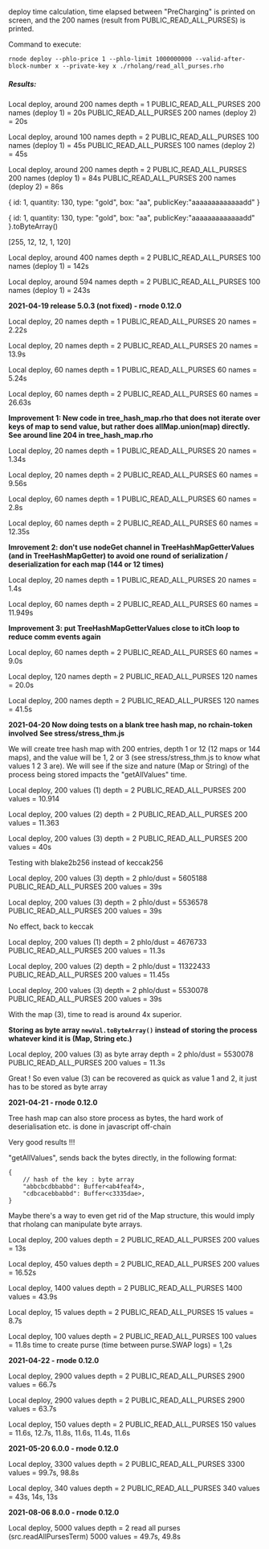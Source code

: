 deploy time calculation, time elapsed between "PreCharging" is printed on screen, and the 200 names (result from PUBLIC_READ_ALL_PURSES) is printed.

Command to execute:

```
rnode deploy --phlo-price 1 --phlo-limit 1000000000 --valid-after-block-number x --private-key x ./rholang/read_all_purses.rho
```

##### Results:

Local deploy, around 200 names depth = 1
PUBLIC_READ_ALL_PURSES 200 names (deploy 1) = 20s
PUBLIC_READ_ALL_PURSES 200 names (deploy 2) = 20s

Local deploy, around 100 names depth = 2
PUBLIC_READ_ALL_PURSES 100 names (deploy 1) = 45s
PUBLIC_READ_ALL_PURSES 100 names (deploy 2) = 45s

Local deploy, around 200 names depth = 2
PUBLIC_READ_ALL_PURSES 200 names (deploy 1) = 84s
PUBLIC_READ_ALL_PURSES 200 names (deploy 2) = 86s

{ id: 1, quantity: 130, type: "gold", box: "aa", publicKey:"aaaaaaaaaaaaadd" }

{ id: 1, quantity: 130, type: "gold", box: "aa", publicKey:"aaaaaaaaaaaaadd" }.toByteArray()

[255, 12, 12, 1, 120]

Local deploy, around 400 names depth = 2
PUBLIC_READ_ALL_PURSES 100 names (deploy 1) = 142s

Local deploy, around 594 names depth = 2
PUBLIC_READ_ALL_PURSES 100 names (deploy 1) = 243s

**2021-04-19 release 5.0.3 (not fixed) - rnode 0.12.0**

Local deploy, 20 names depth = 1
PUBLIC_READ_ALL_PURSES 20 names = 2.22s

Local deploy, 20 names depth = 2
PUBLIC_READ_ALL_PURSES 20 names = 13.9s

Local deploy, 60 names depth = 1
PUBLIC_READ_ALL_PURSES 60 names = 5.24s

Local deploy, 60 names depth = 2
PUBLIC_READ_ALL_PURSES 60 names = 26.63s

**Improvement 1: New code in tree_hash_map.rho that does not iterate over keys of map to send value, but rather does allMap.union(map) directly. See around line 204 in tree_hash_map.rho**

Local deploy, 20 names depth = 1
PUBLIC_READ_ALL_PURSES 20 names = 1.34s

Local deploy, 20 names depth = 2
PUBLIC_READ_ALL_PURSES 60 names = 9.56s

Local deploy, 60 names depth = 1
PUBLIC_READ_ALL_PURSES 60 names = 2.8s

Local deploy, 60 names depth = 2
PUBLIC_READ_ALL_PURSES 60 names = 12.35s

**Imrovement 2: don't use nodeGet channel in TreeHashMapGetterValues (and in TreeHashMapGetter) to avoid one round of serialization / deserialization for each map (144 or 12 times)**

Local deploy, 20 names depth = 1
PUBLIC_READ_ALL_PURSES 20 names = 1.4s

Local deploy, 60 names depth = 2
PUBLIC_READ_ALL_PURSES 60 names = 11.949s

**Improvement 3: put TreeHashMapGetterValues close to itCh loop to reduce comm events again**

Local deploy, 60 names depth = 2
PUBLIC_READ_ALL_PURSES 60 names = 9.0s

Local deploy, 120 names depth = 2
PUBLIC_READ_ALL_PURSES 120 names = 20.0s

Local deploy, 200 names depth = 2
PUBLIC_READ_ALL_PURSES 120 names = 41.5s

**2021-04-20 Now doing tests on a blank tree hash map, no rchain-token involved**
**See stress/stress_thm.js**

We will create tree hash map with 200 entries, depth 1 or 12 (12 maps or 144 maps), and the value will be 1, 2 or 3 (see stress/stress_thm.js to know what values 1 2 3 are). We will see if the size and nature (Map or String) of the process being stored impacts the "getAllValues" time.

Local deploy, 200 values (1) depth = 2
PUBLIC_READ_ALL_PURSES 200 values = 10.914

Local deploy, 200 values (2) depth = 2
PUBLIC_READ_ALL_PURSES 200 values = 11.363

Local deploy, 200 values (3) depth = 2
PUBLIC_READ_ALL_PURSES 200 values = 40s

Testing with blake2b256 instead of keccak256

Local deploy, 200 values (3) depth = 2 phlo/dust = 5605188
PUBLIC_READ_ALL_PURSES 200 values = 39s

Local deploy, 200 values (3) depth = 2 pĥlo/dust = 5536578
PUBLIC_READ_ALL_PURSES 200 values = 39s

No effect, back to keccak

Local deploy, 200 values (1) depth = 2 phlo/dust = 4676733
PUBLIC_READ_ALL_PURSES 200 values = 11.3s

Local deploy, 200 values (2) depth = 2 phlo/dust = 11322433
PUBLIC_READ_ALL_PURSES 200 values = 11.45s

Local deploy, 200 values (3) depth = 2 phlo/dust = 5530078
PUBLIC_READ_ALL_PURSES 200 values = 39s

With the map (3), time to read is around 4x superior.

**Storing as byte array `newVal.toByteArray()` instead of storing the process whatever kind it is (Map, String etc.)**

Local deploy, 200 values (3) as byte array depth = 2 phlo/dust = 5530078
PUBLIC_READ_ALL_PURSES 200 values = 11.3s

Great ! So even value (3) can be recovered as quick as value 1 and 2, it just has to be stored as byte array

**2021-04-21 - rnode 0.12.0**

Tree hash map can also store process as bytes, the hard work of deserialisation etc. is done in javascript off-chain

Very good results !!!

"getAllValues", sends back the bytes directly, in the following format:

```
{
    // hash of the key : byte array
    "abbcbcdbbabbd": Buffer<ab4feaf4>,
    "cdbcacebbabbd": Buffer<c3335dae>,
}
```

Maybe there's a way to even get rid of the Map structure, this would imply that rholang can manipulate byte arrays.

Local deploy, 200 values depth = 2
PUBLIC_READ_ALL_PURSES 200 values = 13s

Local deploy, 450 values depth = 2
PUBLIC_READ_ALL_PURSES 200 values = 16.52s

Local deploy, 1400 values depth = 2
PUBLIC_READ_ALL_PURSES 1400 values = 43.9s

Local deploy, 15 values depth = 2
PUBLIC_READ_ALL_PURSES 15 values = 8.7s

Local deploy, 100 values depth = 2
PUBLIC_READ_ALL_PURSES 100 values = 11.8s
time to create purse (time between purse.SWAP logs) = 1,2s

**2021-04-22 - rnode 0.12.0**

Local deploy, 2900 values depth = 2
PUBLIC_READ_ALL_PURSES 2900 values = 66.7s

Local deploy, 2900 values depth = 2
PUBLIC_READ_ALL_PURSES 2900 values = 63.7s

Local deploy, 150 values depth = 2
PUBLIC_READ_ALL_PURSES 150 values = 11.6s, 12.7s, 11.8s, 11.6s, 11.4s, 11.6s

**2021-05-20 6.0.0 - rnode 0.12.0**

Local deploy, 3300 values depth = 2
PUBLIC_READ_ALL_PURSES 3300 values = 99.7s, 98.8s

Local deploy, 340 values depth = 2
PUBLIC_READ_ALL_PURSES 340 values = 43s, 14s, 13s

**2021-08-06 8.0.0 - rnode 0.12.0**

Local deploy, 5000 values depth = 2
read all purses (src.readAllPursesTerm) 5000 values = 49.7s, 49.8s

